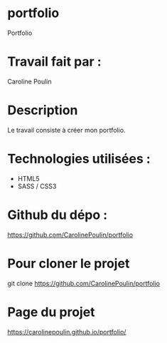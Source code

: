 # portfolio
Portfolio

# Travail fait par :
Caroline Poulin

# Description
Le travail consiste à créer mon portfolio.

# Technologies utilisées :
- HTML5
- SASS / CSS3

# Github du dépo :
https://github.com/CarolinePoulin/portfolio

# Pour cloner le projet
git clone https://github.com/CarolinePoulin/portfolio

# Page du projet
https://carolinepoulin.github.io/portfolio/
